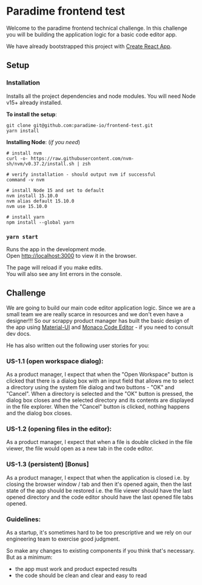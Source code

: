 # Paradime frontend test

Welcome to the paradime frontend technical challenge.
In this challenge you will be building the application logic for a basic code editor app.

We have already bootstrapped this project with [Create React App](https://github.com/facebook/create-react-app).


## Setup
### Installation

Installs all the project dependencies and node modules.
You will need Node v15+ already installed.

**To install the setup**:
```
git clone git@github.com:paradime-io/frontend-test.git
yarn install
```

**Installing Node**: (*if you need*)
```
# install nvm
curl -o- https://raw.githubusercontent.com/nvm-sh/nvm/v0.37.2/install.sh | zsh

# verify installation - should output nvm if successful
command -v nvm

# install Node 15 and set to default
nvm install 15.10.0
nvm alias default 15.10.0
nvm use 15.10.0

# install yarn
npm install --global yarn
```

### `yarn start`

Runs the app in the development mode.\
Open [http://localhost:3000](http://localhost:3000) to view it in the browser.

The page will reload if you make edits.\
You will also see any lint errors in the console.

## Challenge

We are going to build our main code editor application logic. Since we are a small team we are really scarce in resources and we don't even have a designer!!! So our scrappy
product manager has built the basic design of the app using [Material-UI](https://material-ui.com/) and [Monaco Code Editor](https://github.com/react-monaco-editor/react-monaco-editor) - if you need to consult dev docs.

He has also written out the following user stories for you:

### US-1.1 (open workspace dialog):
As a product manager, I expect that when the "Open Workspace" button is clicked that there is a dialog box with an input field that allows me to select a directory using the system file dialog and two buttons - "OK" and "Cancel". When a directory is selected and the "OK" button is pressed, the dialog box closes and the selected directory and its contents are displayed in the file explorer. When the "Cancel" button is clicked, nothing happens and the dialog box closes.

### US-1.2 (opening files in the editor):
As a product manager, I expect that when a file is double clicked in the file viewer, the file would open as a new tab in the code editor.

### US-1.3 (persistent) [Bonus]
As a product manager, I expect that when the application is closed i.e. by closing the browser window / tab and then it's opened again, then the last state of the app should be restored i.e. the file viewer should have the last opened directory and the code editor should have the last opened file tabs opened.

### Guidelines:

As a startup, it's sometimes hard to be too prescriptive and we rely on our engineering team to exercise good judgment.

So make any changes to existing components if you think that's necessary. But as a minimum:

- the app must work and product expected results
- the code should be clean and clear and easy to read